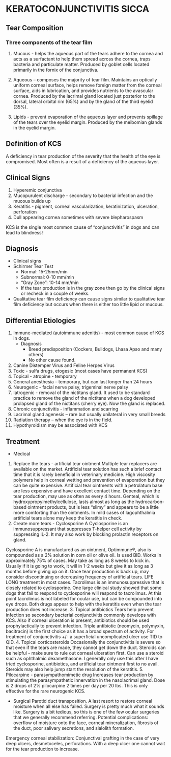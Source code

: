 # KERATOCONJUNCTIVITIS SICCA

## Tear Composition

### Three components of the tear film
1.	Mucous - helps the aqueous part of the tears adhere to the cornea and acts as a surfactant to help them spread across the cornea, traps bacteria and particulate matter. Produced by goblet cells located primarily in the fornix of the conjunctiva.

2.	Aqueous – composes the majority of tear film. Maintains an optically uniform corneal surface, helps remove foreign matter from the corneal surface, aids in lubrication, and provides nutrients to the avascular cornea. Produced by the lacrimal gland located just posterior to the dorsal, lateral orbital rim (65%) and by the gland of the third eyelid (35%).

3.	Lipids - prevent evaporation of the aqueous layer and prevents spillage of the tears over the eyelid margin. Produced by the meibomian glands in the eyelid margin.

## Definition of KCS
A deficiency in tear production of the severity that the health of the eye is compromised. Most often is a result of a deficiency of the aqueous layer.

## Clinical Signs
1.	Hyperemic conjunctiva
2.	Mucopurulent discharge - secondary to bacterial infection and the mucous builds up
3.	Keratitis - pigment, corneal vascularization, keratinization, ulceration, perforation
4.	Dull appearing cornea sometimes with severe blepharospasm

KCS is the single most common cause of “conjunctivitis” in dogs and can lead to blindness!

## Diagnosis
* Clinical signs
* Schirmer Tear Test
    * Normal: 15-25mm/min
    * Subnormal: 0-10 mm/min
    * “Gray Zone”: 10-14 mm/min
    * If the tear production is in the gray zone then go by the clinical signs or recheck in a couple of weeks.
* Qualitative tear film deficiency can cause signs similar to qualitative tear film deficiency but occurs when there is either too little lipid or mucous.

## Differential Etiologies
1.	Immune-mediated (autoimmune adenitis) - most common cause of KCS in dogs.
    * Diagnosis
        * Breed predisposition (Cockers, Bulldogs, Lhasa Apso and many others)
        * No other cause found.
2.	Canine Distemper Virus and Feline Herpes Virus
3.	Toxic - sulfa drugs, etogesic (most cases have permanent KCS)
4.	Topical - atropine - temporary
5.	General anesthesia – temporary, but can last longer than 24 hours
6.	Neurogenic - facial nerve palsy, trigeminal nerve palsy
7.	Iatrogenic - removal of the nictitans gland. It used to be standard practice to remove the gland of the nictitans when a dog developed prolapsed gland of the nictitans (cherry eye). Now the gland is replaced.
8.	Chronic conjunctivitis - inflammation and scarring
9.	Lacrimal gland agenesis – rare but usually unilateral in very small breeds
10.	Radiation therapy – when the eye is in the field.
11.	Hypothyroidism may be associated with KCS

## Treatment
* Medical
1.	Replace the tears - artificial tear ointment
Multiple tear replacers are available on the market. Artificial tear solution has such a brief contact time that it is rarely beneficial in veterinary medicine. High  viscosity polymers help in corneal wetting and prevention of evaporation but they can be quite expensive. Artificial tear ointments with a petrolatum base are less expensive and have excellent contact time. Depending on the tear production, may use as often as every 4 hours. Genteal, which is hydroxypropylmethylcellulose, lasts almost as long as the hydrocarbon-based ointment products, but is less “slimy” and appears to be a little more comforting than the ointments. In mild cases of lagophthalmia artificial tears alone may keep the keratitis in check.
2.	Create more tears - Cyclosporine A
Cyclosporine is an immunosuppressant that suppresses T-helper cell activity by suppressing IL-2. It may also work by blocking prolactin receptors on gland.

Cyclosporine A is manufactured as an ointment, Optimmune®, also is compounded as a 2% solution in corn oil or olive oil. Is used BID. Works in approximately 75% of cases. May take as long as 8 weeks to kick in. Usually if it is going to work, it will in 1-2 weeks but give it as long as 3 months before giving up on it. Once tear production is back up, may consider discontinuing or decreasing frequency of artificial tears. LIFE LONG treatment in most cases. Tacrolimus is an immunosuppressive that is closely related to cyclosporine. One large clinical study showed that some dogs that fail to respond to cyclosporine will respond to tacrolimus. At this point tacrolimus is not labeled for ocular use, but can be compounded into eye drops. Both drugs appear to help with the keratitis even when the tear production does not increase.
3.	Topical antibiotics
Tears help prevent infection so secondary bacterial conjunctivitis commonly develops with KCS. Also if corneal ulceration is present, antibiotics should be used prophylactically to prevent infection. Triple antibiotic (neomycin, polymyxin, bacitracin) is the first choice as it has a broad spectrum of activity.  For treatment of conjunctivitis
+/- a superficial uncomplicated ulcer use TID to QID.
4.	Topical corticosteroids
Occasionally the conjunctivitis is severe so that even if the tears are made, they cannot  get down the duct. Steroids can be helpful - make sure to rule out corneal ulceration first. Can use a steroid such as ophthalmic dexamethasone. I generally only use this after I have tried cyclosporine, antibiotics, and artificial tear ointment first to no avail. Steroids may also help jump start the resolution of the keratitis.
5.	Pilocarpine - parasympathomimetic drug
Increases tear production by stimulating the parasympathetic innervation in the nasolacrimal gland. Dose is 2 drops of 2% pilocarpine 2 times per day per 20 lbs. This is only effective for the rare neurogenic KCS.

* Surgical
Parotid duct transposition. A last resort to restore corneal moisture when all else has
failed. Surgery is pretty much what it sounds like. Surgery is a bit tedious, so this is one of the few ocular surgeries that we generally recommend referring. Potential complications: overflow of moisture onto the face, corneal mineralization, fibrosis of the duct, poor salivary secretions, and sialolith formation.

Emergency corneal stabilization: Conjunctival grafting in the case of very deep ulcers, desmetoceles, perforations. With a deep ulcer one cannot wait for the tear production to increase.